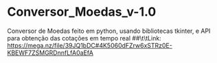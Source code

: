 # Conversor_Moedas_v-1.0
Conversor de Moedas feito em python, usando bibliotecas tkinter, e API para obtenção das cotações em tempo real
##\t\tLink: https://mega.nz/file/39JQ1bDC#4K5060dFZrw6xSTRz0E-KBEWF7ZSMGRDnnfLfA0aEfA
